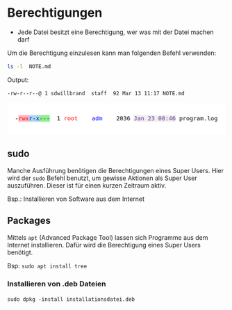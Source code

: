 # Berechtigungen

- Jede Datei besitzt eine Berechtigung, wer was mit der Datei machen darf

Um die Berechtigung einzulesen kann man folgenden Befehl verwenden:

```bash
ls -l  NOTE.md
```

Output:

```bash
-rw-r--r--@ 1 sdwillbrand  staff  92 Mar 13 11:17 NOTE.md
```

![permissions](image.png)

## sudo

Manche Ausführung benötigen die Berechtigungen eines Super Users. Hier wird der `sudo` Befehl benutzt, um gewisse Aktionen als Super User auszuführen. Dieser ist für einen kurzen Zeitraum aktiv.

Bsp.: Installieren von Software aus dem Internet

## Packages

Mittels `apt` (Advanced Package Tool) lassen sich Programme aus dem Internet installieren.
Dafür wird die Berechtigung eines Super Users benötigt.

Bsp:
`sudo apt install tree`

### Installieren von .deb Dateien

`sudo dpkg -install installationsdatei.deb`
